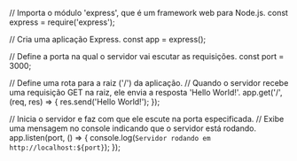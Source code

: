 // Importa o módulo 'express', que é um framework web para Node.js.
const express = require('express');

// Cria uma aplicação Express.
const app = express();

// Define a porta na qual o servidor vai escutar as requisições.
const port = 3000;

// Define uma rota para a raiz ('/') da aplicação.
// Quando o servidor recebe uma requisição GET na raiz, ele envia a resposta 'Hello World!'.
app.get('/', (req, res) => {
  res.send('Hello World!');
});

// Inicia o servidor e faz com que ele escute na porta especificada.
// Exibe uma mensagem no console indicando que o servidor está rodando.
app.listen(port, () => {
  console.log(`Servidor rodando em http://localhost:${port}`);
});
